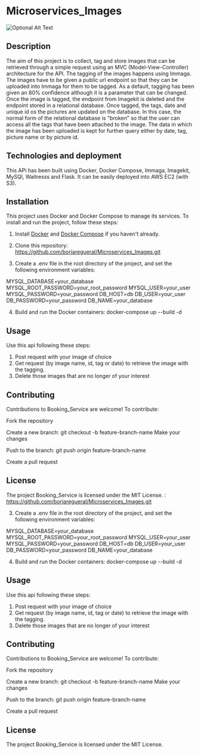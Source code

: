 # Microservices_Images

![Optional Alt Text](https://assets-global.website-files.com/643067b6b03b847eb9c418d0/648b215d9d6638f9da99b7a6_62f6bc9d4666f0a23ca506d4_tag_hero_preview.png)

## Description

The aim of this project is to collect, tag and store images that can be retrieved through a simple request using an MVC (Model-View-Controller) architecture for the API. The tagging of the images happens using Immaga. The images have to be given a public url endpoint so that they can be uploaded into Immaga for them to be tagged. As a default, tagging has been given an 80% confidence although it is a parameter that can be changed. Once the image is tagged, the endpoint from Imagekit is deleted and the endpoint stored in a relational database. Once tagged, the tags, date and unique id os the pictures are updated on the database. In this case, the normal form of the relational database is "broken" so that the user can access all the tags that have been attached to the image. The data in which the image has been uploaded is kept for further query either by date, tag, picture name or by picture id.

## Technologies and deployment

This APi has been built using Docker, Docker Compose, Immaga, Imagekit, MySQl, Waitresss and Flask. It can be easily deployed into AWS EC2 (with S3).

## Installation

This project uses Docker and Docker Compose to manage its services. To install and run the project, follow these steps:

1. Install [Docker](https://docs.docker.com/get-docker/) and [Docker Compose](https://docs.docker.com/compose/install/) if you haven't already.

2. Clone this repository: https://github.com/borjaregueral/Microservices_Images.git

3. Create a .env file in the root directory of the project, and set the following environment variables:

MYSQL_DATABASE=your_database
MYSQL_ROOT_PASSWORD=your_root_password
MYSQL_USER=your_user
MYSQL_PASSWORD=your_password
DB_HOST=db
DB_USER=your_user
DB_PASSWORD=your_password
DB_NAME=your_database

4. Build and run the Docker containers: docker-compose up --build -d

## Usage

Use this api following these steps:

1. Post request with your image of choice
2. Get request (by image name, id, tag or date) to retrieve the image with the tagging.
3. Delete those images that are no longer of your interest

## Contributing
Contributions to Booking_Service are welcome! To contribute:

Fork the repository

Create a new branch: git checkout -b feature-branch-name
Make your changes

Push to the branch: git push origin feature-branch-name

Create a pull request

## License
The project Booking_Service is licensed under the MIT License.
: https://github.com/borjaregueral/Microservices_Images.git


3. Create a .env file in the root directory of the project, and set the following environment variables:

MYSQL_DATABASE=your_database
MYSQL_ROOT_PASSWORD=your_root_password
MYSQL_USER=your_user
MYSQL_PASSWORD=your_password
DB_HOST=db
DB_USER=your_user
DB_PASSWORD=your_password
DB_NAME=your_database

4. Build and run the Docker containers: docker-compose up --build -d

## Usage

Use this api following these steps:

1. Post request with your image of choice
2. Get request (by image name, id, tag or date) to retrieve the image with the tagging.
3. Delete those images that are no longer of your interest

## Contributing
Contributions to Booking_Service are welcome! To contribute:

Fork the repository

Create a new branch: git checkout -b feature-branch-name
Make your changes

Push to the branch: git push origin feature-branch-name

Create a pull request

## License
The project Booking_Service is licensed under the MIT License.




